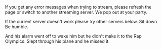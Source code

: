 If you get any error messages when trying to stream, please refresh the page or switch to another streaming server. We pop out at your party.

If the current server doesn't work please try other servers below. Sit down Be humble.

And his alarm went off to wake him but he didn't make it to the Rap Olympics. Slept through his plane and he missed it.